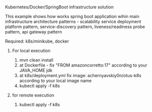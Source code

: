 Kubernetes/Docker/SpringBoot infrastructure solution

This example shows how works spring boot application wihin main infrastructure architecture patterns - scalability service deployment platform pattern, service-discovery pattern, liveness/readiness probe pattern, api gateway pattern

Required: k8s/minikube, docker

1) For local execution
    1) mvn clean install
    2) at Dockerfile - fix "FROM amazoncorretto:17" according to your JAVA_HOME jdk   
    3) at k8s/deployment.yml fix image: achernyavskiy0n/otus-k8s according to your local image name
    4) kubectl apply -f k8s
   
2) for remote execution
   1) kubectl apply -f k8s
